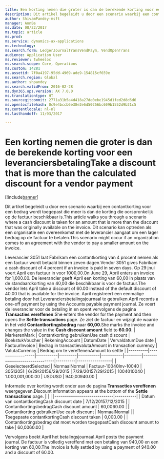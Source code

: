 ```yaml
---
title: Een korting nemen die groter is dan de berekende korting voor een leveranciersbetaling
description: Dit artikel begeleidt u door een scenario waarbij een contantkorting voor een bedrag wordt toegepast die meer is dan de korting die oorspronkelijk op de factuur beschikbaar is. Dit scenario kan optreden als een organisatie een overeenkomst met de leverancier aangaat om een lager bedrag op de factuur te betalen.
author: ShivamPandey-msft
manager: AnnBe
ms.date: 08/22/2017
ms.topic: article
ms.prod: 
ms.service: dynamics-ax-applications
ms.technology: 
ms.search.form: LedgerJournalTransVendPaym, VendOpenTrans
audience: Application User
ms.reviewer: twheeloc
ms.search.scope: Core, Operations
ms.custom: 14281
ms.assetid: 7f0a4197-95dd-4969-ade9-154815cf659e
ms.search.region: Global
ms.author: shpandey
ms.search.validFrom: 2016-02-28
ms.dyn365.ops.version: AX 7.0.0
ms.translationtype: HT
ms.sourcegitcommit: 2771a31b5a4d418a27de0ebe1945d1fed2d8d6d6
ms.openlocfilehash: 0c9e4bccb6e38e2e6d50256bc609b1552d9b21c5
ms.contentlocale: nl-nl
ms.lasthandoff: 11/03/2017

---
```


# <a name="take-a-discount-that-is-more-than-the-calculated-discount-for-a-vendor-payment"></a><span data-ttu-id="e4134-104">Een korting nemen die groter is dan de berekende korting voor een leveranciersbetaling</span><span class="sxs-lookup"><span data-stu-id="e4134-104">Take a discount that is more than the calculated discount for a vendor payment</span></span>

[!include[banner](../includes/banner.md)]


<span data-ttu-id="e4134-105">Dit artikel begeleidt u door een scenario waarbij een contantkorting voor een bedrag wordt toegepast die meer is dan de korting die oorspronkelijk op de factuur beschikbaar is.</span><span class="sxs-lookup"><span data-stu-id="e4134-105">This article walks you through a scenario where a cash discount is taken for an amount that is more than the discount that was originally available on the invoice.</span></span> <span data-ttu-id="e4134-106">Dit scenario kan optreden als een organisatie een overeenkomst met de leverancier aangaat om een lager bedrag op de factuur te betalen.</span><span class="sxs-lookup"><span data-stu-id="e4134-106">This scenario might occur if an organization comes to an agreement with the vendor to pay a smaller amount on the invoice.</span></span> 

<span data-ttu-id="e4134-107">Leverancier 3051 laat Fabrikam een contantkorting van 4 procent nemen als een factuur wordt betaald binnen zeven dagen.</span><span class="sxs-lookup"><span data-stu-id="e4134-107">Vendor 3051 gives Fabrikam a cash discount of 4 percent if an invoice is paid in seven days.</span></span> <span data-ttu-id="e4134-108">Op 29 jnui voert April een factuur in voor 1000,00.</span><span class="sxs-lookup"><span data-stu-id="e4134-108">On June 29, April enters an invoice for 1,000.00.</span></span> <span data-ttu-id="e4134-109">De leverancier geeft April een korting van 60,00 in plaats van de standaardkorting van 40,00 die beschikbaar is voor de factuur.</span><span class="sxs-lookup"><span data-stu-id="e4134-109">The vendor lets April take a discount of 60.00 instead of the default discount of 40.00 that is available for the invoice.</span></span> <span data-ttu-id="e4134-110">April registreert een eenmalige betaling door het Leveranciersbetalingsjournaal te gebruiken.</span><span class="sxs-lookup"><span data-stu-id="e4134-110">April records a one-off payment by using the Accounts payable payment journal.</span></span> <span data-ttu-id="e4134-111">Ze voert de leverancier voor de betaling in en opent vervolgens de pagina **Transacties vereffenen**.</span><span class="sxs-lookup"><span data-stu-id="e4134-111">She enters the vendor for the payment and then opens the **Settle transactions** page.</span></span> <span data-ttu-id="e4134-112">Ze ziet de factuur en wijzigt de waarde in het veld **Contantkortingsbedrag** naar **60,00**.</span><span class="sxs-lookup"><span data-stu-id="e4134-112">She marks the invoice and changes the value in the **Cash discount amount** field to **60.00**.</span></span>
| <span data-ttu-id="e4134-113">Markeren</span><span class="sxs-lookup"><span data-stu-id="e4134-113">Mark</span></span>     | <span data-ttu-id="e4134-114">Contantkorting gebruiken</span><span class="sxs-lookup"><span data-stu-id="e4134-114">Use cash discount</span></span> | <span data-ttu-id="e4134-115">Boekstuk</span><span class="sxs-lookup"><span data-stu-id="e4134-115">Voucher</span></span>   | <span data-ttu-id="e4134-116">Rekening</span><span class="sxs-lookup"><span data-stu-id="e4134-116">Account</span></span> | <span data-ttu-id="e4134-117">Datum</span><span class="sxs-lookup"><span data-stu-id="e4134-117">Date</span></span>      | <span data-ttu-id="e4134-118">Vervaldatum</span><span class="sxs-lookup"><span data-stu-id="e4134-118">Due date</span></span>  | <span data-ttu-id="e4134-119">Factuur</span><span class="sxs-lookup"><span data-stu-id="e4134-119">Invoice</span></span> | <span data-ttu-id="e4134-120">Bedrag in transactievaluta</span><span class="sxs-lookup"><span data-stu-id="e4134-120">Amount in transaction currency</span></span> | <span data-ttu-id="e4134-121">Valuta</span><span class="sxs-lookup"><span data-stu-id="e4134-121">Currency</span></span> | <span data-ttu-id="e4134-122">Bedrag om te vereffenen</span><span class="sxs-lookup"><span data-stu-id="e4134-122">Amount to settle</span></span> |
|----------|-------------------|-----------|---------|-----------|-----------|---------|--------------------------------|----------|------------------|
| <span data-ttu-id="e4134-123">Geselecteerd</span><span class="sxs-lookup"><span data-stu-id="e4134-123">Selected</span></span> | <span data-ttu-id="e4134-124">Normaal</span><span class="sxs-lookup"><span data-stu-id="e4134-124">Normal</span></span>            | <span data-ttu-id="e4134-125">Factuur-10040</span><span class="sxs-lookup"><span data-stu-id="e4134-125">Inv-10040</span></span> | <span data-ttu-id="e4134-126">3051</span><span class="sxs-lookup"><span data-stu-id="e4134-126">3051</span></span>    | <span data-ttu-id="e4134-127">6/29/2015</span><span class="sxs-lookup"><span data-stu-id="e4134-127">6/29/2015</span></span> | <span data-ttu-id="e4134-128">7/29/2015</span><span class="sxs-lookup"><span data-stu-id="e4134-128">7/29/2015</span></span> | <span data-ttu-id="e4134-129">10040</span><span class="sxs-lookup"><span data-stu-id="e4134-129">10040</span></span>   | <span data-ttu-id="e4134-130">1.000,00</span><span class="sxs-lookup"><span data-stu-id="e4134-130">1,000.00</span></span>                       | <span data-ttu-id="e4134-131">USD</span><span class="sxs-lookup"><span data-stu-id="e4134-131">USD</span></span>      | <span data-ttu-id="e4134-132">940,00</span><span class="sxs-lookup"><span data-stu-id="e4134-132">940.00</span></span>           |

<span data-ttu-id="e4134-133">Informatie over korting wordt onder aan de pagina **Transacties vereffenen** weergegeven.</span><span class="sxs-lookup"><span data-stu-id="e4134-133">Discount information appears at the bottom of the **Settle transactions** page.</span></span>
|                              |           |
|------------------------------|-----------|
| <span data-ttu-id="e4134-134">Datum van contantkorting</span><span class="sxs-lookup"><span data-stu-id="e4134-134">Cash discount date</span></span>           | <span data-ttu-id="e4134-135">7/12/2015</span><span class="sxs-lookup"><span data-stu-id="e4134-135">7/12/2015</span></span> |
| <span data-ttu-id="e4134-136">Contantkortingsbedrag</span><span class="sxs-lookup"><span data-stu-id="e4134-136">Cash discount amount</span></span>         | <span data-ttu-id="e4134-137">60,00</span><span class="sxs-lookup"><span data-stu-id="e4134-137">60.00</span></span>     |
| <span data-ttu-id="e4134-138">Contantkorting gebruiken</span><span class="sxs-lookup"><span data-stu-id="e4134-138">Use cash discount</span></span>            | <span data-ttu-id="e4134-139">Normaal</span><span class="sxs-lookup"><span data-stu-id="e4134-139">Normal</span></span>    |
| <span data-ttu-id="e4134-140">Toegepaste contantkorting</span><span class="sxs-lookup"><span data-stu-id="e4134-140">Cash discount taken</span></span>          | <span data-ttu-id="e4134-141">0,00</span><span class="sxs-lookup"><span data-stu-id="e4134-141">0.00</span></span>      |
| <span data-ttu-id="e4134-142">Contantkortingsbedrag dat moet worden toegepast</span><span class="sxs-lookup"><span data-stu-id="e4134-142">Cash discount amount to take</span></span> | <span data-ttu-id="e4134-143">60,00</span><span class="sxs-lookup"><span data-stu-id="e4134-143">60.00</span></span>     |

<span data-ttu-id="e4134-144">Vervolgens boekt April het betalingsjournaal.</span><span class="sxs-lookup"><span data-stu-id="e4134-144">April posts the payment journal.</span></span> <span data-ttu-id="e4134-145">De factuur is volledig vereffend met een betaling van 940,00 en een korting van 60,00.</span><span class="sxs-lookup"><span data-stu-id="e4134-145">The invoice is fully settled by using a payment of 940.00 and a discount of 60.00.</span></span>




